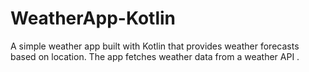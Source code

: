 # WeatherApp-Kotlin
A simple weather app built with Kotlin that provides weather forecasts based on location. The app fetches weather data from a weather API .
